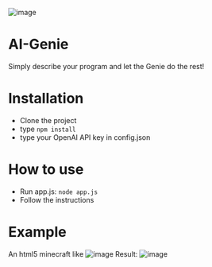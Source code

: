 ![image](https://user-images.githubusercontent.com/5095297/230383579-dfea7173-7dc9-451b-9de3-58f39100a50c.png)

# AI-Genie
Simply describe your program and let the Genie do the rest!

# Installation
- Clone the project
- type `npm install`
- type your OpenAI API key in config.json

# How to use
- Run app.js: `node app.js`
- Follow the instructions

# Example
An html5 minecraft like
![image](https://user-images.githubusercontent.com/5095297/230383397-6ef90492-a701-4024-8abe-2bf407ccbf31.png)
Result:
![image](https://user-images.githubusercontent.com/5095297/230383803-fea146c0-5cab-4d57-b2f8-532c7aff0a71.png)
